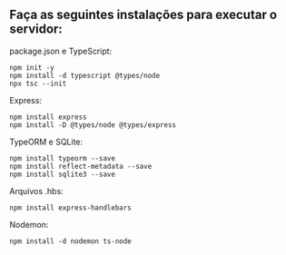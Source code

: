 ## Faça as seguintes instalações para executar o servidor: ##

package.json e TypeScript:
```
npm init -y
npm install -d typescript @types/node
npx tsc --init
```

Express:
```
npm install express
npm install -D @types/node @types/express
```

TypeORM e SQLite:
```
npm install typeorm --save
npm install reflect-metadata --save
npm install sqlite3 --save
```

Arquivos .hbs:
```
npm install express-handlebars
```

Nodemon:
```
npm install -d nodemon ts-node
```
